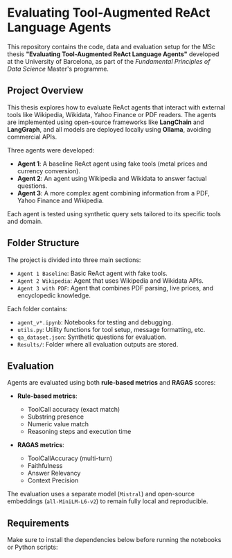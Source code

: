 # Evaluating Tool-Augmented ReAct Language Agents

This repository contains the code, data and evaluation setup for the MSc thesis **"Evaluating Tool-Augmented ReAct Language Agents"** developed at the University of Barcelona, as part of the *Fundamental Principles of Data Science* Master's programme.

## Project Overview

This thesis explores how to evaluate ReAct agents that interact with external tools like Wikipedia, Wikidata, Yahoo Finance or PDF readers. The agents are implemented using open-source frameworks like **LangChain** and **LangGraph**, and all models are deployed locally using **Ollama**, avoiding commercial APIs.

Three agents were developed:

- **Agent 1**: A baseline ReAct agent using fake tools (metal prices and currency conversion).
- **Agent 2**: An agent using Wikipedia and Wikidata to answer factual questions.
- **Agent 3**: A more complex agent combining information from a PDF, Yahoo Finance and Wikipedia.

Each agent is tested using synthetic query sets tailored to its specific tools and domain.

## Folder Structure

The project is divided into three main sections:

- `Agent 1 Baseline`: Basic ReAct agent with fake tools.
- `Agent 2 Wikipedia`: Agent that uses Wikipedia and Wikidata APIs.
- `Agent 3 with PDF`: Agent that combines PDF parsing, live prices, and encyclopedic knowledge.

Each folder contains:
- `agent_v*.ipynb`: Notebooks for testing and debugging.
- `utils.py`: Utility functions for tool setup, message formatting, etc.
- `qa_dataset.json`: Synthetic questions for evaluation.
- `Results/`: Folder where all evaluation outputs are stored.

## Evaluation

Agents are evaluated using both **rule-based metrics** and **RAGAS** scores:

- **Rule-based metrics**:
  - ToolCall accuracy (exact match)
  - Substring presence
  - Numeric value match
  - Reasoning steps and execution time

- **RAGAS metrics**:
  - ToolCallAccuracy (multi-turn)
  - Faithfulness
  - Answer Relevancy
  - Context Precision

The evaluation uses a separate model (`Mistral`) and open-source embeddings (`all-MiniLM-L6-v2`) to remain fully local and reproducible.

## Requirements

Make sure to install the dependencies below before running the notebooks or Python scripts:


